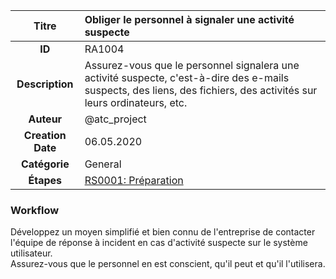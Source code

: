 | Titre                       | Obliger le personnel à signaler une activité suspecte         |
|:---------------------------:|:--------------------|
| **ID**                      | RA1004            |
| **Description**             | Assurez-vous que le personnel signalera une activité suspecte, c'est-à-dire des e-mails suspects, des liens, des fichiers, des activités sur leurs ordinateurs, etc.   |
| **Auteur**                  | @atc_project        |
| **Creation Date**           | 06.05.2020 |
| **Catégorie**                | General      |
| **Étapes**                   |[RS0001: Préparation](../Response_Stages/RS0001.md)| 

### Workflow

Développez un moyen simplifié et bien connu de l'entreprise de contacter l'équipe de réponse à incident en cas d'activité suspecte sur le système utilisateur.  
Assurez-vous que le personnel en est conscient, qu'il peut et qu'il l'utilisera.  
